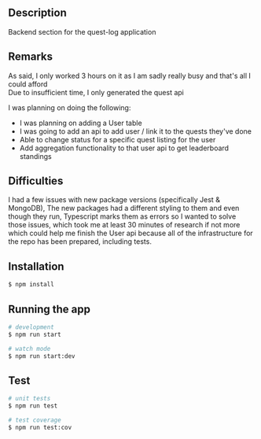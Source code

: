 
## Description

Backend section for the quest-log application

## Remarks
  As said, I only worked 3 hours on it as I am sadly really busy and that's all I could afford  
  Due to insufficient time, I only generated the quest api 
  
  I was planning on doing the following:
- I was planning on adding a User table
- I was going to add an api to add user / link it to the quests they've done
- Able to change status for a specific quest listing for the user
- Add aggregation functionality to that user api to get leaderboard standings

## Difficulties

  I had a few issues with new package versions (specifically Jest & MongoDB), 
The new packages had a different styling to them and even though they run, Typescript marks them as errors so I wanted
  to solve those issues, which took me at least 30 minutes of research if not more which could help me finish the User 
  api because all of the infrastructure for the repo has been prepared, including tests. 

## Installation

```bash
$ npm install
```

## Running the app

```bash
# development
$ npm run start

# watch mode
$ npm run start:dev
```

## Test

```bash
# unit tests
$ npm run test

# test coverage
$ npm run test:cov
```
